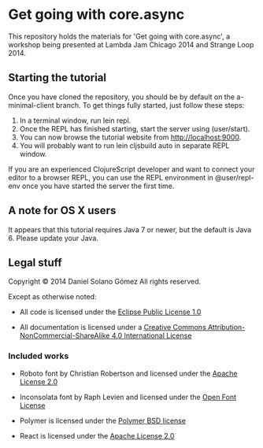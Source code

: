 Get going with core.async
=========================

This repository holds the materials for 'Get going with core.async', a workshop being presented at Lambda Jam Chicago 2014 and Strange Loop 2014.

Starting the tutorial
---------------------

Once you have cloned the repository, you should be by default on the a-minimal-client branch.  To get things fully started, just follow these steps:

1. In a terminal window, run lein repl.
2. Once the REPL has finished starting, start the server using (user/start).
3. You can now browse the tutorial website from [http://localhost:9000](http://localhost:9000).
4. You will probably want to run lein cljsbuild auto in separate REPL window.

If you are an experienced ClojureScript developer and want to connect your editor to a browser REPL, you can use the REPL environment in @user/repl-env once you have started the server the first time.


A note for OS X users
---------------------

It appears that this tutorial requires Java 7 or newer, but the default is Java 6.  Please update your Java.


Legal stuff
-----------

Copyright © 2014 Daniel Solano Gómez
All rights reserved.

Except as otherwise noted:

* All code is licensed under the [Eclipse Public License 1.0][EPL-1.0]
* All documentation is licensed under a [Creative Commons Attribution-NonCommercial-ShareAlike 4.0 International License][CC-BY-SA-4.0]

  [EPL-1.0]: http://www.eclipse.org/legal/epl-v10.html
  [CC-BY-SA-4.0]: http://creativecommons.org/licenses/by-nc-sa/4.0/

### Included works

* Roboto font by Christian Robertson and licensed under the [Apache License 2.0][AL-2.0]
* Inconsolata font by Raph Levien and licensed under the [Open Font License][OFL]
* Polymer is licensed under the [Polymer BSD license][PolymerBSD]
* React is licensed under the [Apache License 2.0][AL-2.0]

  [AL-2.0]: http://www.apache.org/licenses/LICENSE-2.0.html
  [OFL]: http://scripts.sil.org/cms/scripts/page.php?site_id=nrsi&id=OFL
  [PolymerBSD]: http://polymer.github.io/LICENSE.txt
